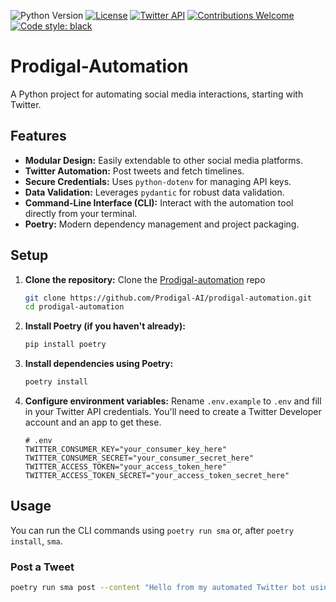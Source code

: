 ![Python Version](https://img.shields.io/badge/python-3.12+-blue.svg)
[![License](https://img.shields.io/github/license/Nivesh03/package-twitter.svg)](LICENSE)
[![Twitter API](https://img.shields.io/badge/Twitter%20API-v2-1DA1F2.svg)](https://developer.twitter.com/en/docs/twitter-api)
[![Contributions Welcome](https://img.shields.io/badge/contributions-welcome-brightgreen.svg)](CONTRIBUTING.md)
[![Code style: black](https://img.shields.io/badge/code%20style-black-000000.svg)](https://github.com/psf/black)
# Prodigal-Automation

A Python project for automating social media interactions, starting with Twitter.

## Features

* **Modular Design:** Easily extendable to other social media platforms.
* **Twitter Automation:** Post tweets and fetch timelines.
* **Secure Credentials:** Uses `python-dotenv` for managing API keys.
* **Data Validation:** Leverages `pydantic` for robust data validation.
* **Command-Line Interface (CLI):** Interact with the automation tool directly from your terminal.
* **Poetry:** Modern dependency management and project packaging.

## Setup

1.  **Clone the repository:**
   Clone the [Prodigal-automation](https://github.com/Prodigal-AI/prodigal-automation.git) repo
    ```bash
    git clone https://github.com/Prodigal-AI/prodigal-automation.git
    cd prodigal-automation
    ```

2.  **Install Poetry (if you haven't already):**
    ```bash
    pip install poetry
    ```

3.  **Install dependencies using Poetry:**
    ```bash
    poetry install
    ```

4.  **Configure environment variables:**
    Rename `.env.example` to `.env` and fill in your Twitter API credentials. You'll need to create a Twitter Developer account and an app to get these.

    ```
    # .env
    TWITTER_CONSUMER_KEY="your_consumer_key_here"
    TWITTER_CONSUMER_SECRET="your_consumer_secret_here"
    TWITTER_ACCESS_TOKEN="your_access_token_here"
    TWITTER_ACCESS_TOKEN_SECRET="your_access_token_secret_here"
    ```

## Usage

You can run the CLI commands using `poetry run sma` or, after `poetry install`, `sma`.

### Post a Tweet

```bash
poetry run sma post --content "Hello from my automated Twitter bot using Poetry and Tweepy! #PythonAutomation"